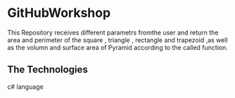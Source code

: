 # GitHubWorkshop
This Repository receives different parametrs fromthe user and return the area and perimeter of the square , triangle , rectangle and trapezoid ,as well as the volumn and surface area of Pyramid according to the called function.

## The Technologies
c# language


